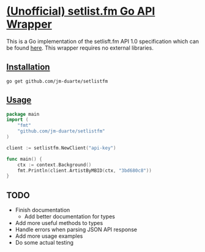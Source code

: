 # [(Unofficial) setlist.fm Go API Wrapper](https://api.setlist.fm/)

This is a Go implementation of the setlisft.fm API 1.0 specification which can be found [here](https://api.setlist.fm/). This wrapper requires no external libraries.

## [Installation](#install)
```
go get github.com/jm-duarte/setlistfm
```

## [Usage](#usage)
```go
package main
import (
    "fmt"
    "github.com/jm-duarte/setlistfm"
)

client := setlistfm.NewClient("api-key")

func main() {
    ctx := context.Background()
    fmt.Println(client.ArtistByMBID(ctx, "3bd680c8"))
}
```
## TODO
* Finish documentation
    * Add better documentation for types
* Add more useful methods to types
* Handle errors when parsing JSON API response
* Add more usage examples
* Do some actual testing